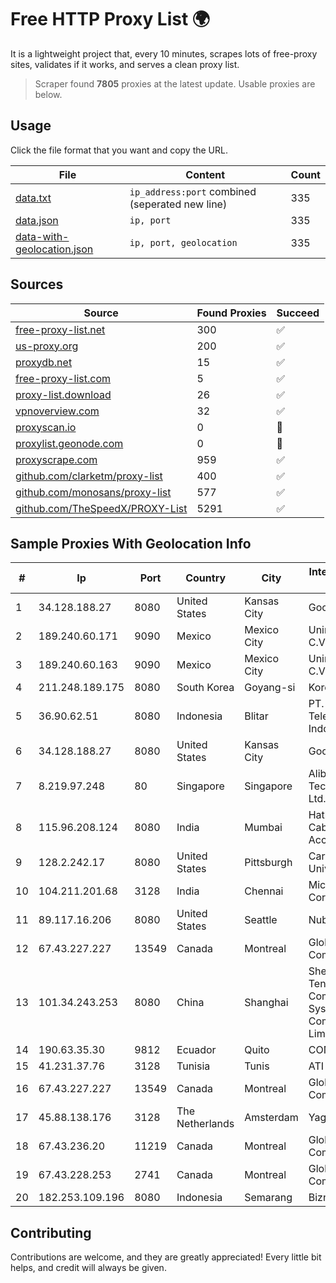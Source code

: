 
# Free HTTP Proxy List 🌍

It is a lightweight project that, every 10 minutes, scrapes lots of free-proxy sites, validates if it works, and serves a clean proxy list.


> Scraper found **7805** proxies at the latest update. Usable proxies are below.

## Usage

Click the file format that you want and copy the URL.


|File|Content|Count|
|----|-------|-----|
|[data.txt](https://raw.githubusercontent.com/themiralay/Proxy-List-World/master/data.txt)|`ip_address:port` combined (seperated new line)|335|
|[data.json](https://raw.githubusercontent.com/themiralay/Proxy-List-World/master/data.json)|`ip, port`|335|
|[data-with-geolocation.json](https://raw.githubusercontent.com/themiralay/Proxy-List-World/master/data-with-geolocation.json)|`ip, port, geolocation`|335|

## Sources

|Source|Found Proxies|Succeed|
|------|-------------|-------|
|[free-proxy-list.net](https://free-proxy-list.net)|300|✅|
|[us-proxy.org](https://www.us-proxy.org)|200|✅|
|[proxydb.net](http://proxydb.net)|15|✅|
|[free-proxy-list.com](https://free-proxy-list.com/?page=&port=&type%5B%5D=http&type%5B%5D=https&up_time=0&search=Search)|5|✅|
|[proxy-list.download](https://www.proxy-list.download/HTTP)|26|✅|
|[vpnoverview.com](https://vpnoverview.com/privacy/anonymous-browsing/free-proxy-servers)|32|✅|
|[proxyscan.io](https://www.proxyscan.io)|0|🚫|
|[proxylist.geonode.com](https://proxylist.geonode.com/api/proxy-list?limit=300&page=1&sort_by=lastChecked&sort_type=desc&protocols=http,https)|0|🚫|
|[proxyscrape.com](https://api.proxyscrape.com/v2/?request=displayproxies&protocol=http&timeout=10000&country=all&ssl=all&anonymity=all)|959|✅|
|[github.com/clarketm/proxy-list](https://raw.githubusercontent.com/clarketm/proxy-list/master/proxy-list-raw.txt)|400|✅|
|[github.com/monosans/proxy-list](https://raw.githubusercontent.com/monosans/proxy-list/main/proxies/http.txt)|577|✅|
|[github.com/TheSpeedX/PROXY-List](https://raw.githubusercontent.com/TheSpeedX/PROXY-List/master/http.txt)|5291|✅|


## Sample Proxies With Geolocation Info

|#|Ip|Port|Country|City|Internet Service Provider|
|-|--|----|-------|----|-------------------------|
|1|34.128.188.27|8080|United States|Kansas City|Google LLC|
|2|189.240.60.171|9090|Mexico|Mexico City|Uninet S.A. de C.V.|
|3|189.240.60.163|9090|Mexico|Mexico City|Uninet S.A. de C.V.|
|4|211.248.189.175|8080|South Korea|Goyang-si|Korea Telecom|
|5|36.90.62.51|8080|Indonesia|Blitar|PT. Telekomunikasi Indonesia|
|6|34.128.188.27|8080|United States|Kansas City|Google LLC|
|7|8.219.97.248|80|Singapore|Singapore|Alibaba (US) Technology Co., Ltd.|
|8|115.96.208.124|8080|India|Mumbai|Hathway IP over Cable Internet Access|
|9|128.2.242.17|8080|United States|Pittsburgh|Carnegie Mellon University|
|10|104.211.201.68|3128|India|Chennai|Microsoft Corporation|
|11|89.117.16.206|8080|United States|Seattle|Nubes, LLC|
|12|67.43.227.227|13549|Canada|Montreal|GloboTech Communications|
|13|101.34.243.253|8080|China|Shanghai|Shenzhen Tencent Computer Systems Company Limited|
|14|190.63.35.30|9812|Ecuador|Quito|CONECEL|
|15|41.231.37.76|3128|Tunisia|Tunis|ATI - ISP|
|16|67.43.227.227|13549|Canada|Montreal|GloboTech Communications|
|17|45.88.138.176|3128|The Netherlands|Amsterdam|Yaglom Labs Ltd|
|18|67.43.236.20|11219|Canada|Montreal|GloboTech Communications|
|19|67.43.228.253|2741|Canada|Montreal|GloboTech Communications|
|20|182.253.109.196|8080|Indonesia|Semarang|Biznet Metronet|



## Contributing

Contributions are welcome, and they are greatly appreciated! Every
little bit helps, and credit will always be given.

